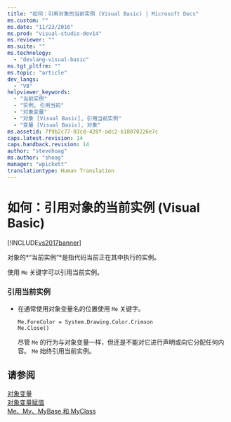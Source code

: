 ```yaml
---
title: "如何：引用对象的当前实例 (Visual Basic) | Microsoft Docs"
ms.custom: ""
ms.date: "11/23/2016"
ms.prod: "visual-studio-dev14"
ms.reviewer: ""
ms.suite: ""
ms.technology: 
  - "devlang-visual-basic"
ms.tgt_pltfrm: ""
ms.topic: "article"
dev_langs: 
  - "VB"
helpviewer_keywords: 
  - "当前实例"
  - "实例, 引用当前"
  - "对象变量"
  - "对象 [Visual Basic], 引用当前实例"
  - "变量 [Visual Basic], 对象"
ms.assetid: 7f9b2c77-03cd-428f-adc2-b18070226e7c
caps.latest.revision: 14
caps.handback.revision: 14
author: "stevehoag"
ms.author: "shoag"
manager: "wpickett"
translationtype: Human Translation
---
```

# 如何：引用对象的当前实例 (Visual Basic)
[!INCLUDE[vs2017banner](../../../../csharp/includes/vs2017banner.md)]

对象的*“当前实例”*是指代码当前正在其中执行的实例。  
  
 使用 `Me` 关键字可以引用当前实例。  
  
### 引用当前实例  
  
-   在通常使用对象变量名的位置使用 `Me` 关键字。  
  
    ```  
    Me.ForeColor = System.Drawing.Color.Crimson  
    Me.Close()  
    ```  
  
     尽管 `Me` 的行为与对象变量一样，但还是不能对它进行声明或向它分配任何内容。  `Me` 始终引用当前实例。  
  
## 请参阅  
 [对象变量](../../../../visual-basic/programming-guide/language-features/variables/object-variables.md)   
 [对象变量赋值](../../../../visual-basic/programming-guide/language-features/variables/object-variable-assignment.md)   
 [Me、My、MyBase 和 MyClass](../../../../visual-basic/programming-guide/program-structure/me-my-mybase-and-myclass.md)